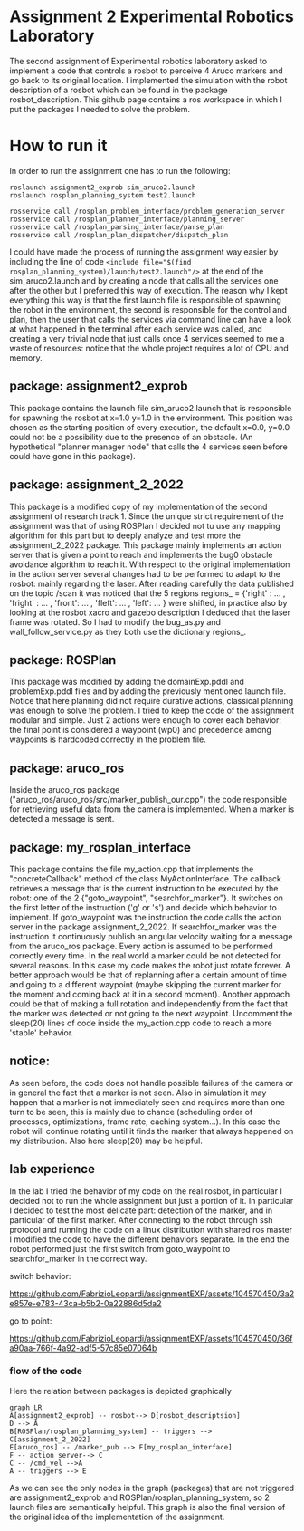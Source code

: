 # Assignment 2 Experimental Robotics Laboratory

The second assignment of Experimental robotics laboratory asked to implement a code that controls a rosbot to perceive 4 Aruco markers and go back to its original location.
I implemented the simulation with the robot description of a rosbot which can be found in the package rosbot_description.
This github page contains a ros workspace in which I put the packages I needed to solve the problem.

# How to run it

In order to run the assignment one has to run the following:

```
roslaunch assignment2_exprob sim_aruco2.launch
roslaunch rosplan_planning_system test2.launch

rosservice call /rosplan_problem_interface/problem_generation_server
rosservice call /rosplan_planner_interface/planning_server
rosservice call /rosplan_parsing_interface/parse_plan
rosservice call /rosplan_plan_dispatcher/dispatch_plan
```
I could have made the process of running the assignment way easier by including the line of code
```<include file="$(find rosplan_planning_system)/launch/test2.launch"/>``` at the end of the sim_aruco2.launch and by creating a node that calls all the services one after the other but I preferred this way of execution.
The reason why I kept everything this way is that the first launch file is responsible of spawning the robot in the environment, the second is responsible for the control and plan, then the user that calls the services via command line can have a look at what happened in the terminal after each service was called, and creating a very trivial node that just calls once 4 services seemed to me a waste of resources: notice that the whole project requires a lot of CPU and memory.


## package: assignment2_exprob

This package contains the launch file sim_aruco2.launch that is responsible for spawning the rosbot at x=1.0 y=1.0 in the environment. This position was chosen as the starting position of every execution, the default x=0.0, y=0.0 could not be a possibility due to the presence of an obstacle. (An hypothetical "planner manager node" that calls the 4 services seen before could have gone in this package).

## package: assignment_2_2022

This package is a modified copy of my implementation of the second assignment of research track 1.
Since the unique strict requirement of the assignment was that of using ROSPlan I decided not tu use any mapping algorithm for this part but to deeply analyze and test more the assignment_2_2022 package.
This package mainly implements an action server that is given a point to reach and implements the bug0 obstacle avoidance algorithm to reach it.
With respect to the original implementation in the action server several changes had to be performed to adapt to the rosbot: mainly regarding the laser.
After reading carefully the data published on the topic /scan it was noticed that the 5 regions regions_ = {'right' : ... , 'fright' : ... , 'front': ... , 'fleft': ... , 'left': ... } were shifted, in practice also by looking at the rosbot xacro and gazebo description I deduced that the laser frame was rotated. So I had to modify the bug_as.py and wall_follow_service.py as they both use the dictionary regions_.

## package: ROSPlan

This package was modified by adding the domainExp.pddl and problemExp.pddl files and by adding the previously mentioned launch file.
Notice that here planning did not require durative actions, classical planning was enough to solve the problem. I tried to keep the code of the assignment modular and simple. Just 2 actions were enough to cover each behavior: the final point is considered a waypoint (wp0) and precedence among waypoints is hardcoded correctly in the problem file.

## package: aruco_ros

Inside the aruco_ros package  ("aruco_ros/aruco_ros/src/marker_publish_our.cpp") the code responsible for retrieving useful data from the camera is implemented. When a marker is detected a message is sent.

## package: my_rosplan_interface

This package contains the file my_action.cpp that implements the "concreteCallback" method of the class MyActionInterface.
The callback retrieves a message that is the current instruction to be executed by the robot: one of the 2 {"goto_waypoint", "searchfor_marker"}.
It switches on the first letter of the instruction ('g' or 's') and decide which behavior to implement.
If goto_waypoint was the instruction the code calls the action server in the package assignment_2_2022.
If searchfor_marker was the instruction it continuously publish an angular velocity waiting for a message from the aruco_ros package.
Every action is assumed to be performed correctly every time.
In the real world a marker could be not detected for several reasons. In this case my code makes the robot just rotate forever. A better approach would be that of replanning after a certain amount of time and going to a different waypoint (maybe skipping the current marker for the moment and coming back at it in a second moment).
Another approach could be that of making a full rotation and independently from the fact that the marker was detected or not going to the next waypoint.
Uncomment the sleep(20) lines of code inside the my_action.cpp code to reach a more 'stable' behavior.

## notice:

As seen before, the code does not handle possible failures of the camera or in general the fact that a marker is not seen. Also in simulation it may happen that a marker is not immediately seen and requires more than one turn to be seen, this is mainly due to chance (scheduling order of processes, optimizations, frame rate, caching system...).
In this case the robot will continue rotating until it finds the marker that always happened on my distribution.
Also here sleep(20) may be helpful.

## lab experience

In the lab I tried the behavior of my code on the real rosbot, in particular I decided not to run the whole assignment but just a portion of it.
In particular I decided to test the most delicate part: detection of the marker, and in particular of the first marker.
After connecting to the robot through ssh protocol and running the code on a linux distribution with shared ros master I modified the code to have the different behaviors separate. In the end the robot performed just the first switch from goto_waypoint to searchfor_marker in the correct way.


switch behavior:

https://github.com/FabrizioLeopardi/assignmentEXP/assets/104570450/3a2e857e-e783-43ca-b5b2-0a22886d5da2


go to point:

https://github.com/FabrizioLeopardi/assignmentEXP/assets/104570450/36fa90aa-766f-4a92-adf5-57c85e07064b


### flow of the code


Here the relation between packages is depicted graphically

```mermaid
graph LR
A[assignment2_exprob] -- rosbot--> D[rosbot_descriptsion]
D --> A 
B[ROSPlan/rosplan_planning_system] -- triggers --> C[assignment_2_2022]
E[aruco_ros] -- /marker_pub --> F[my_rosplan_interface]
F -- action server--> C
C -- /cmd_vel -->A
A -- triggers --> E
```

As we can see the only nodes in the graph (packages) that are not triggered are assignment2_exprob and ROSPlan/rosplan_planning_system, so 2 launch files are semantically helpful.
This graph is also the final version of the original idea of the implementation of the assignment. 



